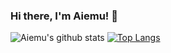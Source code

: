 ### Hi there, I'm Aiemu! 👋
![Aiemu's github stats](https://github-readme-stats.vercel.app/api?username=Aiemu&show_icons=true&theme=nightowl)
[![Top Langs](https://github-readme-stats.vercel.app/api/top-langs/?username=Aiemu&layout=compact)](https://github.com/anuraghazra/github-readme-stats)
<!--
**Aiemu/Aiemu** is a ✨ _special_ ✨ repository because its `README.md` (this file) appears on your GitHub profile.

Here are some ideas to get you started:

- 🔭 I’m currently working on ...
- 🌱 I’m currently learning ...
- 👯 I’m looking to collaborate on ...
- 🤔 I’m looking for help with ...
- 💬 Ask me about ...
- 📫 How to reach me: ...
- 😄 Pronouns: ...
- ⚡ Fun fact: ...
-->
